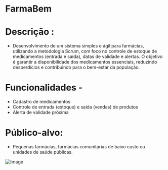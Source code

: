 # FarmaBem

# Descrição :

- Desenvolvimento de um sistema simples e ágil para farmácias, utilizando a metodologia Scrum, com foco no controle de estoque de medicamentos (entrada e saída), datas de validade e alertas. O objetivo é garantir a disponibilidade dos medicamentos essenciais, reduzindo desperdícios e contribuindo para o bem-estar da população.


# Funcionalidades - 

- Cadastro de medicamentos
- Controle de entrada (estoque) e saída (vendas) de produtos
- Alerta de validade próxima

# Público-alvo:

- Pequenas farmácias, farmácias comunitárias de baixo custo ou unidades de saúde públicas.

![Image](https://github.com/user-attachments/assets/81229ef7-73f9-46da-893e-f9fc1a25bc72)
